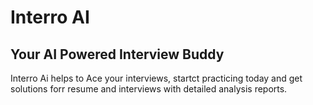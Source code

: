 # Interro AI

## Your AI Powered Interview Buddy

Interro Ai helps to Ace your interviews, startct practicing today and get solutions forr resume and interviews with detailed analysis reports.
